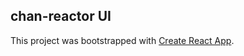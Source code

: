 ## chan-reactor UI

This project was bootstrapped with [Create React App](https://github.com/facebookincubator/create-react-app).